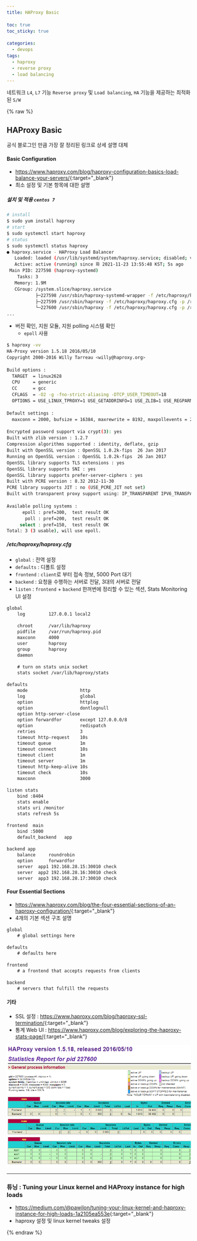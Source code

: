 ```yaml
---
title: HAProxy Basic

toc: true
toc_sticky: true

categories:
  - devops
tags:
  - haproxy
  - reverse proxy
  - load balancing 
---
```


네트워크 `L4`, `L7` 기능 `Reverse proxy` 및 `Load balancing`, `HA` 기능을 제공하는 최적화된 `S/W`

{% raw %}


## HAProxy Basic
공식 블로그인 만큼 가장 잘 정리된 링크로 상세 설명 대체

#### Basic Configuration 
- <https://www.haproxy.com/blog/haproxy-configuration-basics-load-balance-your-servers/>{:target="_blank"}
- 최소 설정 및 기본 항목에 대한 설명 

##### 설치 및 적용 `centos 7`

```sh
# install 
$ sudo yum install haproxy 
# start
$ sudo systemctl start haproxy 
# status
$ sudo systemctl status haproxy
● haproxy.service - HAProxy Load Balancer
   Loaded: loaded (/usr/lib/systemd/system/haproxy.service; disabled; vendor preset: disabled)
   Active: active (running) since 화 2021-11-23 13:55:48 KST; 5s ago
 Main PID: 227598 (haproxy-systemd)
    Tasks: 3
   Memory: 1.9M
   CGroup: /system.slice/haproxy.service
           ├─227598 /usr/sbin/haproxy-systemd-wrapper -f /etc/haproxy/haproxy.cfg -p /run/haproxy.pid
           ├─227599 /usr/sbin/haproxy -f /etc/haproxy/haproxy.cfg -p /run/haproxy.pid -Ds
           └─227600 /usr/sbin/haproxy -f /etc/haproxy/haproxy.cfg -p /run/haproxy.pid -Ds
...
```

- 버전 확인, 지원 모듈, 지원 polling 시스템 확인 
  - `epoll` 사용

```sh
$ haproxy -vv
HA-Proxy version 1.5.18 2016/05/10
Copyright 2000-2016 Willy Tarreau <willy@haproxy.org>

Build options :
  TARGET  = linux2628
  CPU     = generic
  CC      = gcc
  CFLAGS  = -O2 -g -fno-strict-aliasing -DTCP_USER_TIMEOUT=18
  OPTIONS = USE_LINUX_TPROXY=1 USE_GETADDRINFO=1 USE_ZLIB=1 USE_REGPARM=1 USE_OPENSSL=1 USE_PCRE=1

Default settings :
  maxconn = 2000, bufsize = 16384, maxrewrite = 8192, maxpollevents = 200

Encrypted password support via crypt(3): yes
Built with zlib version : 1.2.7
Compression algorithms supported : identity, deflate, gzip
Built with OpenSSL version : OpenSSL 1.0.2k-fips  26 Jan 2017
Running on OpenSSL version : OpenSSL 1.0.2k-fips  26 Jan 2017
OpenSSL library supports TLS extensions : yes
OpenSSL library supports SNI : yes
OpenSSL library supports prefer-server-ciphers : yes
Built with PCRE version : 8.32 2012-11-30
PCRE library supports JIT : no (USE_PCRE_JIT not set)
Built with transparent proxy support using: IP_TRANSPARENT IPV6_TRANSPARENT IP_FREEBIND

Available polling systems :
      epoll : pref=300,  test result OK
       poll : pref=200,  test result OK
     select : pref=150,  test result OK
Total: 3 (3 usable), will use epoll.
```

##### /etc/haproxy/haproxy.cfg 
- `global` : 전역 설정 
- `defaults` : 디폴트 설정 
- `frontend` : `client`로 부터 접속 정보, 5000 Port 대기
- `backend` : 요청을 수행하는 서버로 전달, 3대의 서버로 전달
- `listen` : `frontend` + `backend` 한꺼번에 정리할 수 있는 섹션, Stats Monitoring UI 설정 

```config
global
    log         127.0.0.1 local2

    chroot      /var/lib/haproxy
    pidfile     /var/run/haproxy.pid
    maxconn     4000
    user        haproxy
    group       haproxy
    daemon

    # turn on stats unix socket
    stats socket /var/lib/haproxy/stats

defaults
    mode                    http
    log                     global
    option                  httplog
    option                  dontlognull
    option http-server-close
    option forwardfor       except 127.0.0.0/8
    option                  redispatch
    retries                 3
    timeout http-request    10s
    timeout queue           1m
    timeout connect         10s
    timeout client          1m
    timeout server          1m
    timeout http-keep-alive 10s
    timeout check           10s
    maxconn                 3000

listen stats
    bind :8404
    stats enable
    stats uri /monitor
    stats refresh 5s

frontend  main
    bind :5000 
    default_backend   app

backend app
    balance     roundrobin
    option      forwardfor
    server  app1 192.168.28.15:30010 check
    server  app2 192.168.28.16:30010 check
    server  app3 192.168.28.17:30010 check
```

#### Four Essential Sections
- <https://www.haproxy.com/blog/the-four-essential-sections-of-an-haproxy-configuration/>{:target="_blank"}
- 4개의 기본 섹션 구조 설명 

```config
global
    # global settings here

defaults
    # defaults here

frontend
    # a frontend that accepts requests from clients

backend
    # servers that fulfill the requests
```

#### 기타 
- SSL 설정 : <https://www.haproxy.com/blog/haproxy-ssl-termination/>{:target="_blank"}
- 통계 Web UI : <https://www.haproxy.com/blog/exploring-the-haproxy-stats-page/>{:target="_blank"}

![](/images/2021-11-23-14-46-19.png)

---

### 튜닝 : Tuning your Linux kernel and HAProxy instance for high loads
- <https://medium.com/@pawilon/tuning-your-linux-kernel-and-haproxy-instance-for-high-loads-1a2105ea553e>{:target="_blank"}
- haproxy 설정 및 linux kernel tweaks 설정

{% endraw %}
